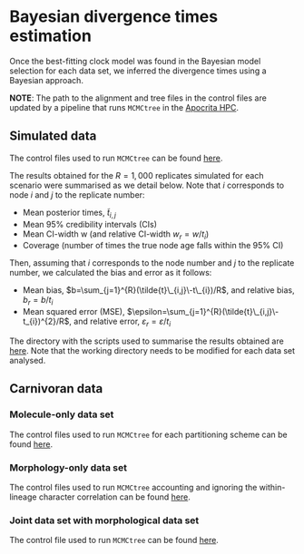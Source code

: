 # Bayesian divergence times estimation

Once the best-fitting clock model was found in the Bayesian model selection for each data set, we inferred the divergence times using a Bayesian approach. 

**NOTE**: The path to the alignment and tree files in the control files are updated by a pipeline that runs `MCMCtree` in the [Apocrita HPC](https://docs.hpc.qmul.ac.uk/).

## Simulated data 

The control files used to run `MCMCtree` can be found [here](https://github.com/sabifo4/morpho/tree/master/03_divtimes/MCMCtree_ctl_files/simulations). 

The results obtained for the $R=1,000$ replicates simulated for each scenario were summarised as we detail below. Note that $i$ corresponds to node $i$ and $j$ to the replicate number:   
   * Mean posterior times, $\tilde{t}_{i,j}$ 
   * Mean 95% credibility intervals (CIs)   
   * Mean CI-width w (and relative CI-width $w_{r}=w/t_{i}$)   
   * Coverage (number of times the true node age falls within the 95% CI)   

Then, assuming that $i$ corresponds to the node number and $j$ to the replicate number, we calculated the bias and error as it follows:   
   
   * Mean bias, $b=\sum_{j=1}^{R}(\tilde{t}\_{i,j}\-t\_{i})/R$, and relative bias, $b_{r}=b/t_{i}$  
   * Mean squared error (MSE), $\epsilon=\sum_{j=1}^{R}(\tilde{t}\_{i,j}\-t_{i})^{2}/R$, and relative error, $\varepsilon_{r}=\varepsilon/t_{i}$ 

The directory with the scripts used to summarise the results obtained are [here](https://github.com/sabifo4/morpho/tree/master/03_divtimes/summary_simulations). Note that the working directory needs to be 
modified for each data set analysed.

## Carnivoran data 

### Molecule-only data set

The control files used to run `MCMCtree` for each partitioning scheme can be found [here](https://github.com/sabifo4/morpho/tree/master/03_divtimes/MCMCtree_ctl_files/carnivoran_mol_data).

### Morphology-only data set

The control files used to run `MCMCtree` accounting and ignoring the within-lineage character correlation can be found [here](https://github.com/sabifo4/morpho/tree/master/03_divtimes/MCMCtree_ctl_files/carnivoran_morpho_data).

### Joint data set with morphological data set

The control file used to run `MCMCtree` can be found [here](https://github.com/sabifo4/morpho/tree/master/03_divtimes/MCMCtree_ctl_files/carnivoran_morpho_mol_data).


